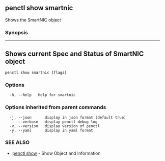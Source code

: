 ## penctl show smartnic

Shows the SmartNIC object

### Synopsis



-----------------------------------------
 Shows current Spec and Status of SmartNIC object 
-----------------------------------------


```
penctl show smartnic [flags]
```

### Options

```
  -h, --help   help for smartnic
```

### Options inherited from parent commands

```
  -j, --json      display in json format (default true)
      --verbose   display penctl debug log
  -v, --version   display version of penctl
  -y, --yaml      display in yaml format
```

### SEE ALSO
* [penctl show](penctl_show.md)	 - Show Object and Information

